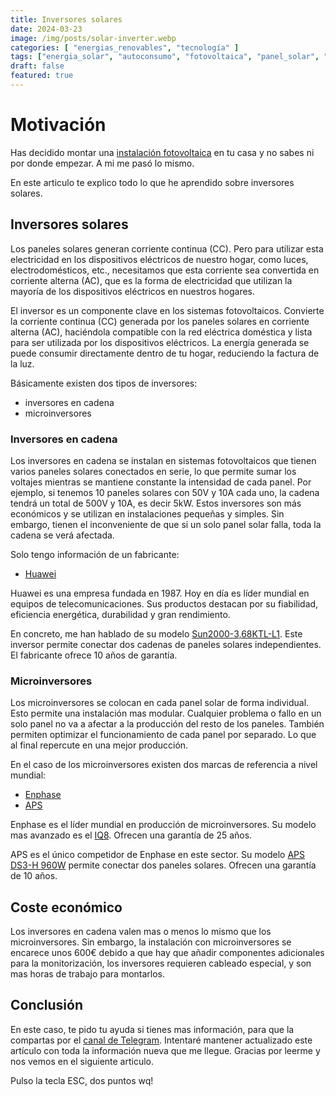 ```yaml
---
title: Inversores solares
date: 2024-03-23
image: /img/posts/solar-inverter.webp
categories: [ "energias_renovables", "tecnología" ]
tags: ["energia_solar", "autoconsumo", "fotovoltaica", "panel_solar", "inversor_solar"]
draft: false
featured: true
---
```


# Motivación

Has decidido montar una [instalación fotovoltaica](/post/2024/instalacion-fotovoltaica) en tu casa y no sabes ni por donde empezar. A mi me pasó lo mismo.

En este articulo te explico todo lo que he aprendido sobre inversores solares.

## Inversores solares

Los paneles solares generan corriente continua (CC). Pero para utilizar esta electricidad en los dispositivos eléctricos de nuestro hogar, como luces, electrodomésticos, etc., necesitamos que esta corriente sea convertida en corriente alterna (AC), que es la forma de electricidad que utilizan la mayoría de los dispositivos eléctricos en nuestros hogares.

El inversor es un componente clave en los sistemas fotovoltaicos. Convierte la corriente continua (CC) generada por los paneles solares en corriente alterna (AC), haciéndola compatible con la red eléctrica doméstica y lista para ser utilizada por los dispositivos eléctricos. La energía generada se puede consumir directamente dentro de tu hogar, reduciendo la factura de la luz.

Básicamente existen dos tipos de inversores:

- inversores en cadena
- microinversores

### Inversores en cadena

Los inversores en cadena se instalan en sistemas fotovoltaicos que tienen varios paneles solares conectados en serie, lo que permite sumar los voltajes mientras se mantiene constante la intensidad de cada panel. Por ejemplo, si tenemos 10 paneles solares con 50V y 10A cada uno, la cadena tendrá un total de 500V y 10A, es decir 5kW. Estos inversores son más económicos y se utilizan en instalaciones pequeñas y simples. Sin embargo, tienen el inconveniente de que si un solo panel solar falla, toda la cadena se verá afectada.

Solo tengo información de un fabricante:

- [Huawei](https://solar.huawei.com/es/)

Huawei es una empresa fundada en 1987. Hoy en día es líder mundial en equipos de telecomunicaciones. Sus productos destacan por su fiabilidad, eficiencia energética, durabilidad y gran rendimiento.

En concreto, me han hablado de su modelo [Sun2000-3,68KTL-L1](https://efectosolar.es/tienda/inversores/cargadores-hibridos/huawei-sun2000-3-68-ktl-l1/). Este inversor permite conectar dos cadenas de paneles solares independientes. El fabricante ofrece 10 años de garantía.

### Microinversores

Los microinversores se colocan en cada panel solar de forma individual. Esto permite una instalación mas modular. Cualquier problema o fallo en un solo panel no va a afectar a la producción del resto de los paneles. También permiten optimizar el funcionamiento de cada panel por separado. Lo que al final repercute en una mejor producción.

En el caso de los microinversores existen dos marcas de referencia a nivel mundial:

- [Enphase](https://enphase.com)
- [APS](https://emea.apsystems.com/es/)

Enphase es el líder mundial en producción de microinversores. Su modelo mas avanzado es el [IQ8](https://enphase.com/es-es/store/microinverters/iq8-series/iq8mc-microinverter). Ofrecen una garantía de 25 años.

APS es el único competidor de Enphase en este sector. Su modelo [APS DS3-H 960W](https://autosolar.es/micro-inversores/micro-inversor-aps-ds3-h-960w-230v) permite conectar dos paneles solares. Ofrecen una garantía de 10 años.

## Coste económico

Los inversores en cadena valen mas o menos lo mismo que los microinversores. Sin embargo, la instalación con microinversores se encarece unos 600€ debido a que hay que añadir componentes adicionales para la monitorización, los inversores requieren cableado especial, y son mas horas de trabajo para montarlos.

## Conclusión

En este caso, te pido tu ayuda si tienes mas información, para que la compartas por el [canal de Telegram](https://t.me/lateclaescape). Intentaré mantener actualizado este artículo con toda la información nueva que me llegue. Gracias por leerme y nos vemos en el siguiente articulo.

Pulso la tecla ESC, dos puntos wq!
